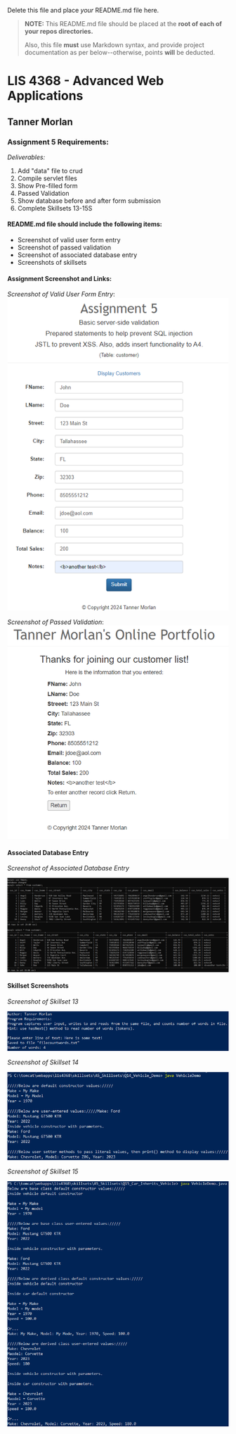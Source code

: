 Delete this file and place *your* README.md file here.
> **NOTE:** This README.md file should be placed at the **root of each of your repos directories.**
>
>Also, this file **must** use Markdown syntax, and provide project documentation as per below--otherwise, points **will** be deducted.
>

# LIS 4368 - Advanced Web Applications

## Tanner Morlan

### Assignment 5 Requirements:

*Deliverables:*

1. Add "data" file to crud
1. Compile servlet files
1. Show Pre-filled form
1. Passed Validation
1. Show database before and after form submission
1. Complete Skillsets 13-15S

#### README.md file should include the following items:

* Screenshot of valid user form entry
* Screenshot of passed validation
* Screenshot of associated database entry
* Screenshots of skillsets


#### Assignment Screenshot and Links:
*Screenshot of Valid User Form Entry*: <br />
![Valid User Form Entry](img/valid_user_form_entry.png "Valid User Form Entry")

*Screenshot of Passed Validation*: <br />
![Passed Validation](img/passed_validation.png "Passed validation")

#### Associated Database Entry

*Screenshot of Associated Database Entry*

![Server-side Validation Code](img/associated_database_entry.png "Associated Database Entry")

#### Skillset Screenshots

*Screenshot of Skillset 13*

![Skillset 10 Screenshot](img/skillset_13.png)

*Screenshot of Skillset 14*

![Skillset 11 Screenshot](img/skillset_14.png)

*Screenshot of Skillset 15*

![Skillset 9 Screenshot](img/skillset_15.png)
